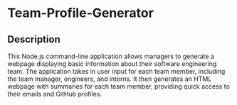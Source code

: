 # Team-Profile-Generator

## Description

This Node.js command-line application allows managers to generate a webpage displaying basic information about their software engineering team. The application takes in user input for each team member, including the team manager, engineers, and interns. It then generates an HTML webpage with summaries for each team member, providing quick access to their emails and GitHub profiles.

